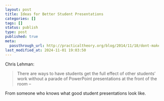 ```yaml
---
layout: post
title: Ideas for Better Student Presentations
categories: []
tags: []
status: publish
type: post
published: true
meta:
  passthrough_url: http://practicaltheory.org/blog/2014/11/18/dont-make-presentation-day-the-worst-day/
last_modified_at: 2024-11-01 19:03:50
---
```


Chris Lehman:


>There are ways to have students get the full effect of other students’ work without a parade of PowerPoint presentations at the front of the room –



From someone who knows what good student presentations look like.
